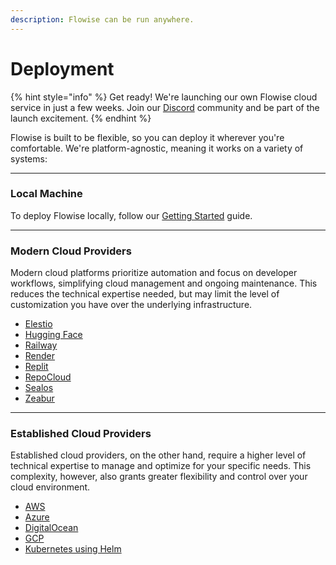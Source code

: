 ```yaml
---
description: Flowise can be run anywhere.
---
```


# Deployment

{% hint style="info" %}
Get ready! We're launching our own Flowise cloud service in just a few weeks. Join our [Discord](https://discord.com/invite/jbaHfsRVBW) community and be part of the launch excitement.
{% endhint %}

Flowise is built to be flexible, so you can deploy it wherever you're comfortable. We're platform-agnostic, meaning it works on a variety of systems:

***

### Local Machine

To deploy Flowise locally, follow our [Getting Started](../../getting-started/) guide.

***

### **Modern Cloud Providers**

Modern cloud platforms prioritize automation and focus on developer workflows, simplifying cloud management and ongoing maintenance. This reduces the technical expertise needed, but may limit the level of customization you have over the underlying infrastructure.

* [Elestio](https://elest.io/open-source/flowiseai)
* [Hugging Face](hugging-face.md)
* [Railway](railway.md)
* [Render](render.md)
* [Replit](replit.md)
* [RepoCloud](https://repocloud.io/details/?app\_id=29)
* [Sealos](sealos.md)
* [Zeabur](zeabur.md)

***

### Established Cloud Providers

Established cloud providers, on the other hand, require a higher level of technical expertise to manage and optimize for your specific needs. This complexity, however, also grants greater flexibility and control over your cloud environment.

* [AWS](aws.md)
* [Azure](azure.md)
* [DigitalOcean](digital-ocean.md)
* [GCP](gcp.md)
* [Kubernetes using Helm](https://artifacthub.io/packages/helm/cowboysysop/flowise)
